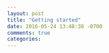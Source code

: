 ```yaml
---
layout: post
title: "Getting started"
date: 2016-05-24 13:48:38 -0700
comments: true
categories: 
---
```

